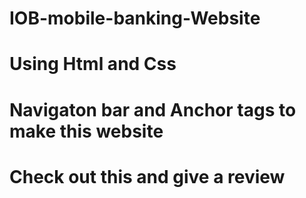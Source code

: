 # IOB-mobile-banking-Website
# Using Html and Css
# Navigaton bar and Anchor tags to make this website
# Check out this and give a review
